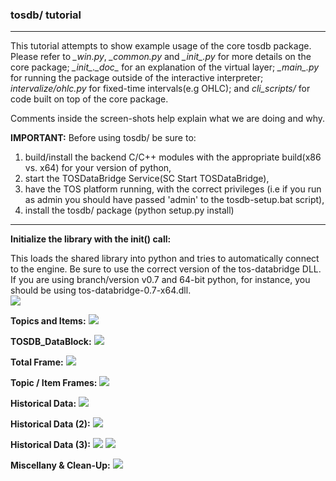 ### tosdb/ tutorial 
---

This tutorial attempts to show example usage of the core tosdb package. Please refer to *\_win.py*, *\_common.py* and *\__init__.py* for more details on the core package; *\__init__.\__doc__* for an explanation of the virtual layer; *\__main__.py* for running the package outside of the interactive interpreter; *intervalize/ohlc.py* for fixed-time intervals(e.g OHLC); and *cli_scripts/* for code built on top of the core package.

Comments inside the screen-shots help explain what we are doing and why.

**IMPORTANT:** Before using tosdb/ be sure to:

1. build/install the backend C/C++ modules with the appropriate build(x86 vs. x64) for your version of python, 
2. start the TOSDataBridge Service(SC Start TOSDataBridge),
3. have the TOS platform running, with the correct privileges (i.e if you run as admin you should have passed 'admin' to the tosdb-setup.bat script),
4. install the tosdb/ package (python setup.py install)

---

**Initialize the library with the init() call:**  

This loads the shared library into python and tries to automatically connect to the engine. Be sure to use the correct version of the tos-databridge DLL. If you are using branch/version v0.7 and 64-bit python, for instance, you should be using tos-databridge-0.7-x64.dll.  
![](./../res/tosdb_tut1.png)

**Topics and Items:**
![](./../res/tosdb_tut2.png)

**TOSDB_DataBlock:**
![](./../res/tosdb_tut3.png)

**Total Frame:**
![](./../res/tosdb_tut4.png)

**Topic / Item Frames:**
![](./../res/tosdb_tut5.png)

**Historical Data:**
![](./../res/tosdb_tut6.png)

**Historical Data (2):**
![](./../res/tosdb_tut7.png)

**Historical Data (3):**
![](./../res/tosdb_tut8.png)
![](./../res/tosdb_tut9.png)

**Miscellany & Clean-Up:**
![](./../res/tosdb_tut10.png)

 



